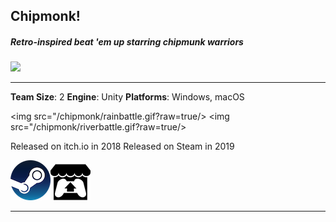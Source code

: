 ## Chipmonk!

##### Retro-inspired beat 'em up starring chipmunk warriors
<img src="https://media.indiedb.com/images/presskit/1/2/1054/Chipmonk_Cover_Art_ReallyWide.1.png?raw=true"/>

---

**Team Size**: 2
**Engine**: Unity
**Platforms**: Windows, macOS

<img src="/chipmonk/rainbattle.gif?raw=true/>
<img src="/chipmonk/riverbattle.gif?raw=true/>

Released on itch.io in 2018
Released on Steam in 2019

[<img src="images/steam.png?raw=true"/>](https://store.steampowered.com/app/1019730/Chipmonk/)[<img src="images/itch.png?raw=true"/>](https://niemi-bros.itch.io/chipmonk)

---

